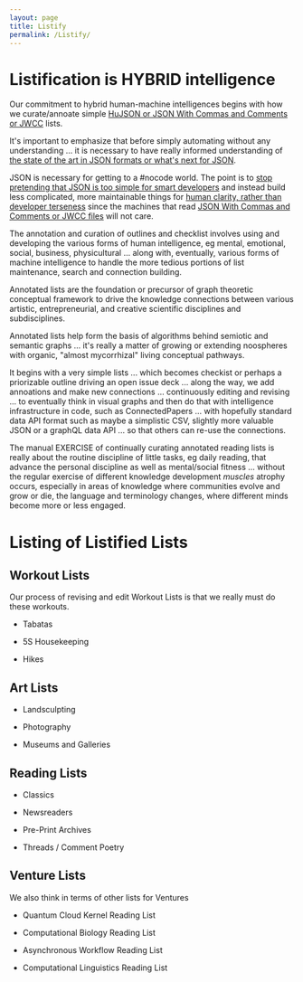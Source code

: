 ```yaml
---
layout: page
title: Listify
permalink: /Listify/
---
```



# Listification is HYBRID intelligence

Our commitment to hybrid human-machine intelligences begins with how we curate/annoate simple [HuJSON or JSON With Commas and Comments or JWCC](https://nigeltao.github.io/blog/2021/json-with-commas-comments.html) lists. 

It's important to emphasize that before simply automating without any understanding ... it is necessary to have really informed understanding of [the state of the art in JSON formats or what's next for JSON](https://github.com/json-next/awesome-json-next). 

JSON is necessary for getting to a #nocode world. The point is to [stop pretending that JSON is too simple for smart developers](https://news.ycombinator.com/item?id=26224255) and instead build less complicated, more maintainable things for [human clarity, rather than developer terseness](https://nigeltao.github.io/blog/2021/json-with-commas-comments.html#clarity-not-terseness) since the machines that read [JSON With Commas and Comments or JWCC files](https://nigeltao.github.io/blog/2021/json-with-commas-comments.html) will not care.

The annotation and curation of outlines and checklist involves using and developing the various forms of human intelligence, eg mental, emotional, social, business, physicultural ... along with, eventually, various forms of machine intelligence to handle the more tedious portions of list maintenance, search and connection building. 

Annotated lists are the foundation or precursor of graph theoretic conceptual framework to drive the knowledge connections between various artistic, entrepreneurial, and creative scientific disciplines and subdisciplines.

Annotated lists help form the basis of algorithms behind semiotic and semantic graphs ... it's really a matter of growing or extending noospheres with organic, "almost mycorrhizal" living conceptual pathways.

It begins with a very simple lists ... which becomes checkist or perhaps a priorizable outline driving an open issue deck ... along the way, we add annoations and make new connections ... continuously editing and revising ... to eventually think in visual graphs and then do that with intelligence infrastructure in code, such as ConnectedPapers ... with hopefully standard data API format such as maybe a simplistic CSV, slightly more valuable JSON or a graphQL data API ... so that others can re-use the connections.

The manual EXERCISE of continually curating annotated reading lists is really about the routine discipline of little tasks, eg daily reading, that advance the personal discipline as well as mental/social fitness ... without the regular exercise of different knowledge development *muscles* atrophy occurs, especially in areas of knowledge where communities evolve and grow or die, the language and terminology changes, where different minds become more or less engaged.

# Listing of Listified Lists

## Workout Lists

Our process of revising and edit Workout Lists is that we really must do these workouts.

* Tabatas

* 5S Housekeeping

* Hikes

## Art Lists

* Landsculpting

* Photography

* Museums and Galleries

## Reading Lists

* Classics

* Newsreaders

* Pre-Print Archives

* Threads / Comment Poetry

## Venture Lists

We also think in terms of other lists for Ventures

* Quantum Cloud Kernel Reading List

* Computational Biology Reading List

* Asynchronous Workflow Reading List

* Computational Linguistics Reading List

